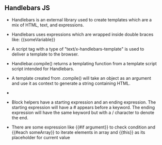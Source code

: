 ## Handlebars JS
 - Handlebars is an external library used to create templates which are a mix of HTML, text, and expressions.
  
 - Handlebars uses expressions which are wrapped inside double braces like: {{someVariable}}
 
 - A script tag with a type of "text/x-handlebars-template" is used to deliver a template to the browser.
  
 - Handlebar.compile() returns a templating function from a template script script intended for Handlebars.
  
 - A template created from .compile() will take an object as an argument and use it as context to generate a string containing HTML.
 - 
- Block helpers have a starting expression and an ending expression. The starting expression will have a # appears before a keyword. The ending expression will have the same keyword but with a / character to denote the end.
- There are some expression like {{#if argument}} to check condition and {{#each someArray}} to iterate elements in array and {{this}} as its placeholder for current value